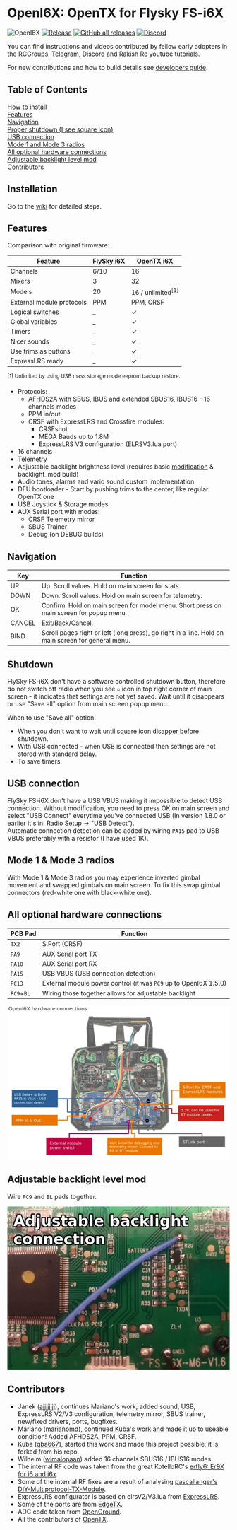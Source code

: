 # OpenI6X: OpenTX for Flysky FS-i6X

![OpenI6X](https://circleci.com/gh/OpenI6X/opentx.svg?style=shield)
[![Release](https://img.shields.io/github/v/release/OpenI6X/opentx?include_prereleases)](https://github.com/OpenI6X/opentx/releases/latest)
[![GitHub all releases](https://img.shields.io/github/downloads/OpenI6X/opentx/total)](https://github.com/OpenI6X/opentx/releases)
[![Discord](https://img.shields.io/discord/973289741862727741.svg?label=&logo=discord&logoColor=ffffff&color=7389D8&labelColor=6A7EC2)](https://discord.gg/3vKfYNTVa2)

You can find instructions and videos contributed by fellow early adopters in the [RCGroups](https://www.rcgroups.com/forums/showthread.php?3916435-FlySky-I6X-port-of-OpenTX), [Telegram](https://t.me/otx_flysky_i6x), [Discord](https://discord.gg/3vKfYNTVa2) and [Rakish Rc](https://www.youtube.com/playlist?list=PLfzAEbvn4Bgr3ndNrwp87UimoKVhXkzBa) youtube tutorials. 

For new contributions and how to build details see [developers guide](https://github.com/OpenI6X/opentx/wiki/Contribute).

## Table of Contents

[How to install](#installation)<br>
[Features](#features)<br>
[Navigation](#navigation)<br>
[Proper shutdown (I see square icon)](#shutdown)<br>
[USB connection](#usb-connection)<br>
[Mode 1 and Mode 3 radios](#mode-1--mode-3-radios)<br>
[All optional hardware connections](#all-optional-hardware-connections)<br>
[Adjustable backlight level mod](#adjustable-backlight-level-mod)<br>
[Contributors](#contributors)<br>

## Installation

Go to the [wiki](https://github.com/OpenI6X/opentx/wiki) for detailed steps.

## Features

Comparison with original firmware:

| Feature                   | FlySky i6X | OpenTX i6X                   |
|---------------------------|------------|------------------------------|
| Channels                  | 6/10       | 16                           |
| Mixers                    | 3          | 32                           |
| Models                    | 20         | 16 / unlimited<sup>[1]</sup> |
| External module protocols | PPM        | PPM, CRSF                    |
| Logical switches          | _          | ✓                            |
| Global variables          | _          | ✓                            |
| Timers                    | _          | ✓                            |
| Nicer sounds              | _          | ✓                            |
| Use trims as buttons      | _          | ✓                            |
| ExpressLRS ready          | _          | ✓                            |

<sup>[1] Unlimited by using USB mass storage mode eeprom backup restore.</sup>

* Protocols:
  * AFHDS2A with SBUS, IBUS and extended SBUS16, IBUS16 - 16 channels modes
  * PPM in/out
  * CRSF with ExpressLRS and Crossfire modules:
    * CRSFshot
    * MEGA Bauds up to 1.8M
    * ExpressLRS V3 configuration (ELRSV3.lua port)
* 16 channels
* Telemetry
* Adjustable backlight brightness level (requires basic [modification](#adjustable-backlight-level-mod) & backlight_mod build)
* Audio tones, alarms and vario sound custom implementation
* DFU bootloader - Start by pushing trims to the center, like regular OpenTX one
* USB Joystick & Storage modes
* AUX Serial port with modes:
  * CRSF Telemetry mirror
  * SBUS Trainer
  * Debug (on DEBUG builds)
  
## Navigation

| Key | Function                                                                                           |
| --- |----------------------------------------------------------------------------------------------------|
| UP     | Up. Scroll values. Hold on main screen for stats.                                                  |                              
| DOWN   | Down. Scroll values. Hold on main screen for telemetry.                                            |                                  
| OK     | Confirm. Hold on main screen for model menu. Short press on main screen for popup menu.            |
| CANCEL | Exit/Back/Cancel.                                                                                  |                      
| BIND   | Scroll pages right or left (long press), go right in a line. Hold on main screen for general menu. |

## Shutdown

FlySky FS-i6X don't have a software controlled shutdown button, therefore do not switch off radio when you see `▫` icon in top right corner of main screen - it indicates that settings are not yet saved. Wait until it disappears or use "Save all" option from main screen popup menu.

When to use "Save all" option:
* When you don't want to wait until square icon disapper before shutdown.
* With USB connected - when USB is connected then settings are not stored with standard delay.
* To save timers.

## USB connection

FlySky FS-i6X don't have a USB VBUS making it impossible to detect USB connection. Without modification, you need to press OK on main screen and select "USB Connect" everytime you've connected USB (In version 1.8.0 or earlier it's in: Radio Setup -> "USB Detect").<br>
Automatic connection detection can be added by wiring `PA15` pad to USB VBUS preferably with a resistor (I have used 1K).


## Mode 1 & Mode 3 radios

With Mode 1 & Mode 3 radios you may experience inverted gimbal movement and swapped gimbals on main screen. To fix this swap gimbal connectors (red-white one with black-white one).

## All optional hardware connections

| PCB Pad    | Function                                              |
|------------|-------------------------------------------------------|
| `TX2`      | S.Port (CRSF)                                         |
| `PA9`      | AUX Serial port TX                                    |
| `PA10`     | AUX Serial port RX                                    |
| `PA15`     | USB VBUS (USB connection detection)                   |
| `PC13`     | External module power control (it was `PC9` up to OpenI6X 1.5.0) |
| `PC9`+`BL` | Wiring those together allows for adjustable backlight |

![hw](https://github.com/OpenI6X/opentx/raw/master/doc/flysky/openi6x_hardware.jpeg?raw=true)

## Adjustable backlight level mod

Wire `PC9` and `BL` pads together.

![hw](https://github.com/OpenI6X/opentx/raw/master/doc/flysky/backlight_mod.jpg?raw=true)

## Contributors

* Janek ([ajjjjjjjj](https://github.com/ajjjjjjjj)), continues Mariano's work, added sound, USB, ExpressLRS V2/V3 configuration, telemetry mirror, SBUS trainer, new/fixed drivers, ports, bugfixes.
* Mariano ([marianomd](https://github.com/marianomd)), continued Kuba's work and made it up to useable condition! Added AFHDS2A, PPM, CRSF.
* Kuba ([qba667](https://github.com/qba667)), started this work and made this project possible, it is forked from his repo.
* Wilhelm ([wimalopaan](https://github.com/wimalopaan)) added 16 channels SBUS16 / IBUS16 modes.
* The internal RF code was taken from the great KotelloRC's [erfly6: Er9X for i6 and i6x](https://bitbucket.org/KotelloRC/erfly6/src/master/).
* Some of the internal RF fixes are a result of analysing [pascallanger's](https://github.com/pascallanger) [DIY-Multiprotocol-TX-Module](https://github.com/pascallanger/DIY-Multiprotocol-TX-Module).
* ExpressLRS configurator is based on elrsV2/V3.lua from [ExpressLRS](https://github.com/ExpressLRS/ExpressLRS).
* Some of the ports are from [EdgeTX](https://github.com/EdgeTX/edgetx/).
* ADC code taken from [OpenGround](https://github.com/fishpepper/OpenGround).
* All the contributors of [OpenTX](https://github.com/opentx/opentx/). 
